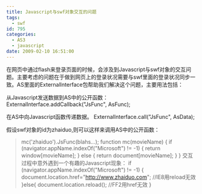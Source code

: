 ```yaml
---
title: Javascript与swf对象交互的问题
tags:
  - swf
id: 795
categories:
  - AS3
  - javascript
date: 2009-02-10 16:51:00
---
```


在网页中通过flash来登录页面的时候，会涉及到Javascript与swf对象的交互问题。主要考虑的问题在于做到网页上的登录状况需要与swf里面的登录状况同步一致。AS里面的ExternalInterface包帮助我们解决这个问题，主要用法包括：

从Javascript发送数据到AS中的公开函数：
ExternalInterface.addCallback("JsFunc", AsFunc);

在AS中向Javascript函数传递数据。
ExternalInterface.call("JsFunc", AsData);

假设swf对象的id为zhaiduo,则可以这样来调用AS中的公开函数：
> mc('zhaiduo').JsFunc(blahs...);
> function mc(movieName) {
> if (navigator.appName.indexOf("Microsoft") != -1) {
> return window[movieName];
> } else {
> return document[movieName];
> }
> }
交互过程中意外遇到一个有趣的Javascript现象：
> if (navigator.appName.indexOf("Microsoft") != -1) {
> document.location.href="http://www.zhaiduo.com";  //IE8用reload无效
> }else{
> document.location.reload(); //FF2用href无效
> }
